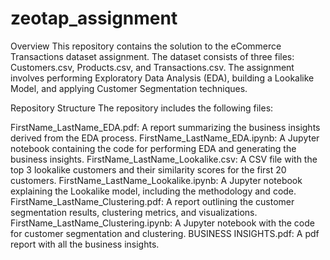 # zeotap_assignment
Overview
This repository contains the solution to the eCommerce Transactions dataset assignment. The dataset consists of three files: Customers.csv, Products.csv, and Transactions.csv. The assignment involves performing Exploratory Data Analysis (EDA), building a Lookalike Model, and applying Customer Segmentation techniques.

Repository Structure
The repository includes the following files:

FirstName_LastName_EDA.pdf: A report summarizing the business insights derived from the EDA process.
FirstName_LastName_EDA.ipynb: A Jupyter notebook containing the code for performing EDA and generating the business insights.
FirstName_LastName_Lookalike.csv: A CSV file with the top 3 lookalike customers and their similarity scores for the first 20 customers.
FirstName_LastName_Lookalike.ipynb: A Jupyter notebook explaining the Lookalike model, including the methodology and code.
FirstName_LastName_Clustering.pdf: A report outlining the customer segmentation results, clustering metrics, and visualizations.
FirstName_LastName_Clustering.ipynb: A Jupyter notebook with the code for customer segmentation and clustering.
BUSINESS INSIGHTS.pdf: A pdf report with all the business insights.
